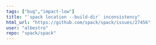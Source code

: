 ```yaml
---
tags: ["bug","impact-low"]
title: "`spack location --build-dir` inconsistency"
html_url: "https://github.com/spack/spack/issues/27456"
user: "albestro"
repo: "spack/spack"
---
```


